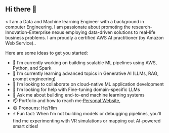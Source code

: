 ## Hi there 👋

<
I am a Data and Machine learning Engineer with a background in computer Engineering. I am passionate about promoting the research-Innovation-Enterprise nexus employing data-driven solutions to real-life business problems. I am proudly a certified AWS AI practitioner (by Amazon Web Service)..

Here are some ideas to get you started:

- 🔭 I’m currently working on building scalable ML pipelines using AWS, Python, and Spark
- 🌱 I’m currently learning advanced topics in Generative AI (LLMs, RAG, prompt engineering)
- 👯 I’m looking to collaborate on cloud-native ML application development
- 🤔 I’m looking for help with Fine-tuning domain-specific LLMs
- 💬 Ask me about building end-to-end machine learning systems
- 📫 Portfolio and how to reach me:<a href="https://jajupeter.github.io/opeyemiojajuni/index.html" target="new">Personal Website</a>, 
- 😄 Pronouns: He/Him
- ⚡ Fun fact: When I’m not building models or debugging pipelines, you’ll find me experimenting with VR simulations or mapping out AI-powered smart cities!
  >
